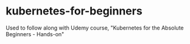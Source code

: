 # kubernetes-for-beginners
Used to follow along with Udemy course, "Kubernetes for the Absolute Beginners - Hands-on"
